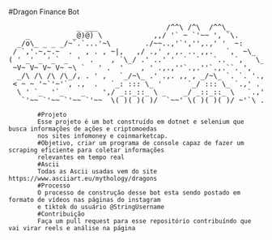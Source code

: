 #Dragon Finance Bot

<pre>
                _ ___                /^^\ /^\  /^^\_
    _          _@)@) \            ,,/ '` ~ `'~~ ', `\.
  _/o\_ _ _ _/~`.`...'~\        ./~~..,'`','',.,' '  ~:
 / `,'.~,~.~  .   , . , ~|,   ,/ .,' , ,. .. ,,.   `,  ~\_
( ' _' _ '_` _  '  .    , `\_/ .' ..' '  `  `   `..  `,   \_
 ~V~ V~ V~ V~ ~\ `   ' .  '    , ' .,.,''`.,.''`.,.``. ',   \_
  _/\ /\ /\ /\_/, . ' ,   `_/~\_ .' .,. ,, , _/~\_ `. `. '.,  \_
 < ~ ~ '~`'~'`, .,  .   `_: ::: \_ '      `_/ ::: \_ `.,' . ',  \_
  \ ' `_  '`_    _    ',/ _::_::_ \ _    _/ _::_::_ \   `.,'.,`., \-,-,-,_,_,
   `'~~ `'~~ `'~~ `'~~  \(_)(_)(_)/  `~~' \(_)(_)(_)/ ~'`\_.._,._,'_;_;_;_;_;
</pre>
            #Projeto
            Esse projeto é um bot construído em dotnet e selenium que busca informações de ações e criptomoedas
            nos sites infomoney e coinmarketcap.
            #Objetivo, criar um programa de console capaz de fazer um scraping eficiente para coletar informações
            relevantes em tempo real
            #Ascii 
            Todas as Ascii usadas vem do site https://www.asciiart.eu/mythology/dragons
            #Processo
            O processo de construção desse bot esta sendo postado em formato de vídeos nas páginas do instagram
            e tiktok do usuário @StringUsername
            #Contribuição
            Faça um pull request para esse repositório contribuíndo que vai virar reels e análise na página

